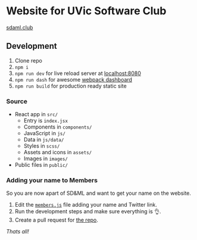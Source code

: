 Website for UVic Software Club
=======

[sdaml.club](https://sdaml.club/)

## Development

1. Clone repo
2. `npm i`
3. `npm run dev` for live reload server at [localhost:8080](http://localhost:8080)
4. `npm run dash` for awesome [webpack dashboard](https://github.com/FormidableLabs/webpack-dashboard)
4. `npm run build` for production ready static site

### Source

- React app in `src/`
    + Entry is `index.jsx`
    + Components in `components/`
    + JavaScript in `js/`
    + Data in `js/data/`
    + Styles in `scss/`
    + Assets and icons in `assets/`
    + Images in `images/`
- Public files in `public/`

### Adding your name to **Members**

So you are now apart of SD&ML and want to get your name on the website.

1. Edit the [`members.js`](https://github.com/sdaml/sdaml-website/blob/master/src/js/data/members.js) file adding your name and Twitter link.
2. Run the development steps and make sure everything is 👌.
3. Create a pull request for [the repo](https://github.com/sdaml/sdaml-website).

_Thats all!_
